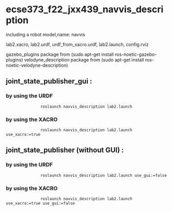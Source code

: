 # ecse373_f22_jxx439_navvis_description
 
including a robot model,name: navvis

lab2.xacro, lab2.urdf, urdf_from_xacro.urdf, lab2.launch, config.rviz

gazebo_plugins package from (sudo apt-get install ros-noetic-gazebo-plugins) 
velodyne_description package from (sudo apt-get install ros-noetic-velodyne-description)

## joint_state_publisher_gui  :  
### by using the URDF 
                   roslaunch navvis_description lab2.launch
### by using the XACRO 
                   roslaunch navvis_description lab2.launch use_xacro:=true

## joint_state_publisher (without GUI)  :  
### by using the URDF 
                   roslaunch navvis_description lab2.launch use_gui:=false
### by using the XACRO 
                   roslaunch navvis_description lab2.launch use_xacro:=true use_gui:=false
